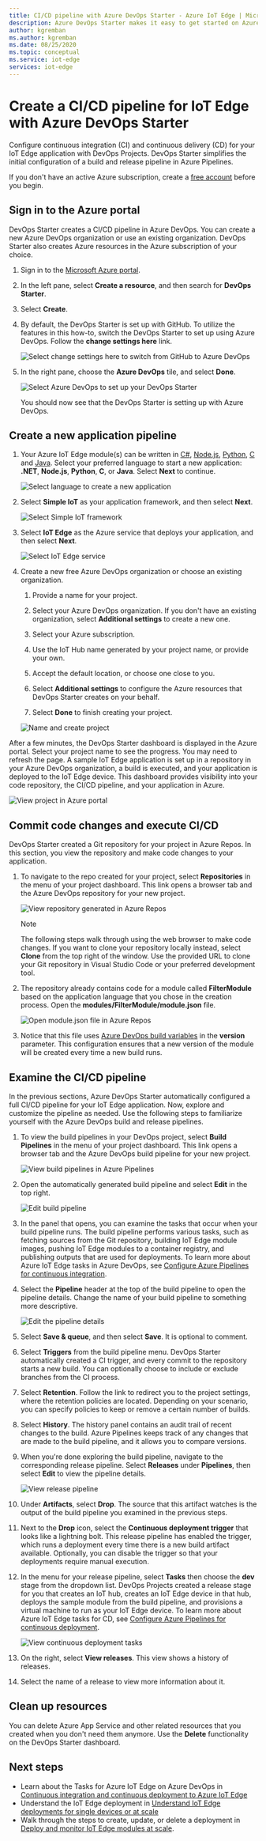 ```yaml
---
title: CI/CD pipeline with Azure DevOps Starter - Azure IoT Edge | Microsoft Docs
description: Azure DevOps Starter makes it easy to get started on Azure. It helps you launch an Azure IoT Edge app of your choice in few quick steps.
author: kgremban
ms.author: kgremban
ms.date: 08/25/2020
ms.topic: conceptual
ms.service: iot-edge
services: iot-edge
---
```


# Create a CI/CD pipeline for IoT Edge with Azure DevOps Starter

Configure continuous integration (CI) and continuous delivery (CD) for your IoT Edge application with DevOps Projects. DevOps Starter simplifies the initial configuration of a build and release pipeline in Azure Pipelines.

If you don't have an active Azure subscription, create a [free account](https://azure.microsoft.com/free) before you begin.

## Sign in to the Azure portal

DevOps Starter creates a CI/CD pipeline in Azure DevOps. You can create a new Azure DevOps organization or use an existing organization. DevOps Starter also creates Azure resources in the Azure subscription of your choice.

1. Sign in to the [Microsoft Azure portal](https://portal.azure.com).

1. In the left pane, select **Create a resource**, and then search for **DevOps Starter**.  

1. Select **Create**.

1. By default, the DevOps Starter is set up with GitHub. To utilize the features in this how-to, switch the DevOps Starter to set up using Azure DevOps. Follow the **change settings here** link.

   ![Select change settings here to switch from GitHub to Azure DevOps](./media/how-to-devops-starter/create-with-github-change-settings.png)

1. In the right pane, choose the **Azure DevOps** tile, and select **Done**.

   ![Select Azure DevOps to set up your DevOps Starter](./media/how-to-devops-starter/select-azure-devops.png)

   You should now see that the DevOps Starter is setting up with Azure DevOps.

## Create a new application pipeline

1. Your Azure IoT Edge module(s) can be written in [C#](tutorial-csharp-module.md), [Node.js](tutorial-node-module.md), [Python](tutorial-python-module.md), [C](tutorial-c-module.md) and [Java](tutorial-java-module.md). Select your preferred language to start a new application: **.NET**, **Node.js**, **Python**, **C**, or **Java**. Select **Next** to continue.

   ![Select language to create a new application](./media/how-to-devops-starter/select-language.png)

2. Select **Simple IoT** as your application framework, and then select **Next**.

   ![Select Simple IoT framework](media/how-to-devops-starter/select-iot.png)

3. Select **IoT Edge** as the Azure service that deploys your application, and then select **Next**.

   ![Select IoT Edge service](media/how-to-devops-starter/select-iot-edge.png)

4. Create a new free Azure DevOps organization or choose an existing organization.

   1. Provide a name for your project.

   2. Select your Azure DevOps organization. If you don't have an existing organization, select **Additional settings** to create a new one.

   3. Select your Azure subscription.

   4. Use the IoT Hub name generated by your project name, or provide your own.

   5. Accept the default location, or choose one close to you.

   6. Select **Additional settings** to configure the Azure resources that DevOps Starter creates on your behalf.

   7. Select **Done** to finish creating your project.

   ![Name and create project](media/how-to-devops-starter/create-project.png)

After a few minutes, the DevOps Starter dashboard is displayed in the Azure portal. Select your project name to see the progress. You may need to refresh the page. A sample IoT Edge application is set up in a repository in your Azure DevOps organization, a build is executed, and your application is deployed to the IoT Edge device. This dashboard provides visibility into your code repository, the  CI/CD pipeline, and your application in Azure.

   ![View project in Azure portal](./media/how-to-devops-starter/portal.png)

## Commit code changes and execute CI/CD

DevOps Starter created a Git repository for your project in Azure Repos. In this section, you view the repository and make code changes to your application.

1. To navigate to the repo created for your project, select **Repositories** in the menu of your project dashboard. This link opens a browser tab and the Azure DevOps repository for your new project.

   ![View repository generated in Azure Repos](./media/how-to-devops-starter/view-repositories.png)

   > [!NOTE]
   > The following steps walk through using the web browser to make code changes. If you want to clone your repository locally instead, select **Clone** from the top right of the window. Use the provided URL to clone your Git repository in Visual Studio Code or your preferred development tool.

2. The repository already contains code for a module called **FilterModule** based on the application language that you chose in the creation process. Open the **modules/FilterModule/module.json** file.

   ![Open module.json file in Azure Repos](./media/how-to-devops-starter/open-module-json.png)

3. Notice that this file uses [Azure DevOps build variables](/azure/devops/pipelines/build/variables#build-variables) in the **version** parameter. This configuration ensures that a new version of the module will be created every time a new build runs.

## Examine the CI/CD pipeline

In the previous sections, Azure DevOps Starter automatically configured a full CI/CD pipeline for your IoT Edge application. Now, explore and customize the pipeline as needed. Use the following steps to familiarize yourself with the Azure DevOps build and release pipelines.

1. To view the build pipelines in your DevOps project, select **Build Pipelines** in the menu of your project dashboard. This link opens a browser tab and the Azure DevOps build pipeline for your new project.

   ![View build pipelines in Azure Pipelines](./media/how-to-devops-starter/view-build-pipelines.png)

2. Open the automatically generated build pipeline and select **Edit** in the top right.

    ![Edit build pipeline](media/how-to-devops-starter/click-edit-button.png)

3. In the panel that opens, you can examine the tasks that occur when your build pipeline runs. The build pipeline performs various tasks, such as fetching sources from the Git repository, building IoT Edge module images, pushing IoT Edge modules to a container registry, and publishing outputs that are used for deployments. To learn more about Azure IoT Edge tasks in Azure DevOps, see [Configure Azure Pipelines for continuous integration](how-to-continuous-integration-continuous-deployment-classic.md#create-a-build-pipeline-for-continuous-integration).

4. Select the **Pipeline** header at the top of the build pipeline to open the pipeline details. Change the name of your build pipeline to something more descriptive.

   ![Edit the pipeline details](./media/how-to-devops-starter/edit-build-pipeline.png)

5. Select **Save & queue**, and then select **Save**. It is optional to comment.

6. Select **Triggers** from the build pipeline menu. DevOps Starter automatically created a CI trigger, and every commit to the repository starts a new build.  You can optionally choose to include or exclude branches from the CI process.

7. Select **Retention**. Follow the link to redirect you to the project settings, where the retention policies are located. Depending on your scenario, you can specify policies to keep or remove a certain number of builds.

8. Select **History**. The history panel contains an audit trail of recent changes to the build. Azure Pipelines keeps track of any changes that are made to the build pipeline, and it allows you to compare versions.

9. When you're done exploring the build pipeline, navigate to the corresponding release pipeline. Select **Releases** under **Pipelines**, then select **Edit** to view the pipeline details.

    ![View release pipeline](media/how-to-devops-starter/release-pipeline.png)

10. Under **Artifacts**, select **Drop**. The source that this artifact watches is the output of the build pipeline you examined in the previous steps.

11. Next to the **Drop** icon, select the **Continuous deployment trigger** that looks like a lightning bolt. This release pipeline has enabled the trigger, which runs a deployment every time there is a new build artifact available. Optionally, you can disable the trigger so that your deployments require manual execution.  

12. In the menu for your release pipeline, select **Tasks** then choose the **dev** stage from the dropdown list. DevOps Projects created a release stage for you that creates an IoT hub, creates an IoT Edge device in that hub, deploys the sample module from the build pipeline, and provisions a virtual machine to run as your IoT Edge device. To learn more about Azure IoT Edge tasks for CD, see [Configure Azure Pipelines for continuous deployment](how-to-continuous-integration-continuous-deployment-classic.md#create-a-release-pipeline-for-continuous-deployment).

    ![View continuous deployment tasks](media/how-to-devops-starter/choose-release.png)

13. On the right, select **View releases**. This view shows a history of releases.

14. Select the name of a release to view more information about it.

## Clean up resources

You can delete Azure App Service and other related resources that you created when you don't need them anymore. Use the **Delete** functionality on the DevOps Starter dashboard.

## Next steps

* Learn about the Tasks for Azure IoT Edge on Azure DevOps in [Continuous integration and continuous deployment to Azure IoT Edge](how-to-continuous-integration-continuous-deployment.md)
* Understand the IoT Edge deployment in [Understand IoT Edge deployments for single devices or at scale](module-deployment-monitoring.md)
* Walk through the steps to create, update, or delete a deployment in [Deploy and monitor IoT Edge modules at scale](how-to-deploy-at-scale.md).
